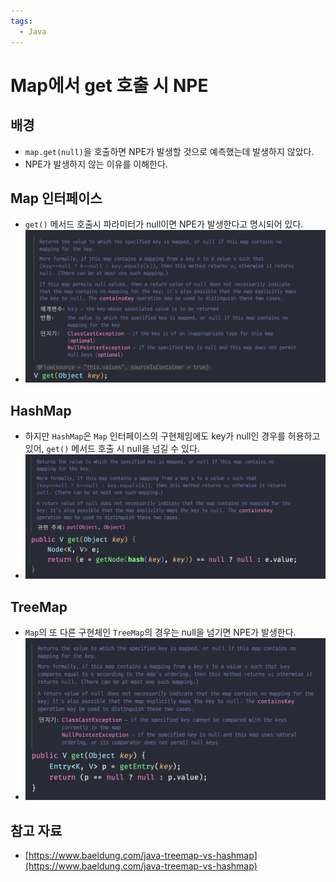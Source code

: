 ```yaml
---
tags:
  - Java
---
```

# Map에서 get 호출 시 NPE

## 배경

- `map.get(null)`을 호출하면 NPE가 발생할 것으로 예측했는데 발생하지 않았다.
- NPE가 발생하지 않는 이유를 이해한다.

## Map 인터페이스

- `get()` 메서드 호출시 파라미터가 null이면 NPE가 발생한다고 명시되어 있다.
- ![](assets/Pasted%20image%2020240220183545.png)

## HashMap

- 하지만 `HashMap`은 `Map` 인터페이스의 구현체임에도 key가 null인 경우를 허용하고 있어, `get()` 메서드 호출 시 null을 넘길 수 있다.
- ![](assets/Pasted%20image%2020240220183712.png)

## TreeMap

- `Map`의 또 다른 구현체인 `TreeMap`의 경우는 null을 넘기면 NPE가 발생한다.
- ![](assets/Pasted%20image%2020240220183826.png)

## 참고 자료

- [https://www.baeldung.com/java-treemap-vs-hashmap](https://www.baeldung.com/java-treemap-vs-hashmap)
